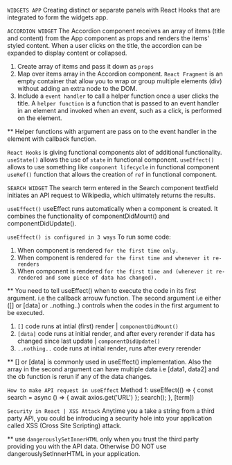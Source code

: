 `WIDGETS APP`
Creating distinct or separate panels with React Hooks that are integrated to form the widgets app.

`ACCORDION WIDGET`
The Accordion component receives an array of items (title and content) from the App component as props and renders the items' styled content. When a user clicks on the title, the accordion can be expanded to display content or collapsed.

1. Create array of items and pass it down as `props`
2. Map over items array in the Accordion component. `React Fragment` is an empty container that allow you to wrap or group multiple elements (div) without adding an extra node to the DOM.
3. Include a `event handler` to call a helper function once a user clicks the title. A `helper function` is a function that is passed to an event handler in an element and invoked when an event, such as a click, is performed on the element.

** Helper functions with argument are pass on to the event handler in the element with callback function.

`React Hooks` is giving functional components alot of additional functionality.
`useState()` allows the use of `state` in functional component.
`useEffect()` allows to use something like `component lifecycle` in functional component
`useRef()` function that allows the creation of `ref` in functional component.


`SEARCH WIDGET`
The search term entered in the Search component textfield initiates an API request to Wikipedia, which ultimately returns the results.

`useEffect()` useEffect runs automatically when a component is created. It combines the functionality of componentDidMount() and componentDidUpdate().

`useEffect() is configured in 3 ways`
To run some code:
1. When component is rendered `for the first time only.`
2. When component is rendered `for the first time and whenever it re-renders`
3. When component is rendered `for the first time and (whenever it re-rendered and some piece of data has changed).`


** You need to tell useEffect() when to execute the code in its first argument. i.e the callback arrouw function. The second argument i.e either ([] or [data] or ..nothing..) controls when the codes in the first argument to be executed.

1. `[]` code runs at intial (first) render | `componentDidMount()`
2. `[data]` code runs at initial render, and after every rerender if data has changed since last update | `componentDidUpdate()`
3. `..nothing..` code runs at initial render, runs after every rerender

** [] or [data] is commonly used in useEffect() implementation. Also the array in the second argument can have multiple data i.e [data1, data2] and the cb function is rerun if any of the data changes.

`How to make API request in useEffect`
Method 1:
useEffect(() => {
    const search = async () => {
        await axios.get('URL')
    };
    search();
}, [term])

`Security in React | XSS Attack`
Anytime you a take a string from a third party API, you could be introducing a security hole into your application called XSS (Cross Site Scripting) attack.

** use `dangerouslySetInnerHTML` only when you trust the third party providing you with the API data. Otherwise DO NOT use dangerouslySetInnerHTML in your application.